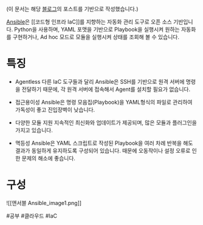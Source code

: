 (이 문서는 해당 [블로그](https://btcd.tistory.com/56)의 포스트를 기반으로 작성했습니다.)


[Ansible](https://www.ansible.com/)은 [[코드형 인프라 IaC]]를 지향하는 자동화 관리 도구로 오픈 소스 기반입니다. Python을 사용하며, YAML 포맷을 기반으로 Playbook을 실행시켜 원하는 자동화를 구현하거나, Ad hoc 모드로 모듈을 실행시켜 상태를 조회해 볼 수 있습니다.

# 특징
- Agentless
	 다른 IaC 도구들과 달리 Ansible은 SSH를 기반으로 원격 서버에 명령을 전달하기 때문에, 각 원격 서버에 접속해서 Agent를 설치할 필요가 없습니다.
	 
- 접근용이성
	 Ansible은 명령 모음집(Playbook)을 YAML형식의 파일로 관리하여 가독성이 좋고 진입장벽이 낮습니다.
	 
- 다양한 모듈 지원
	 지속적인 최신화와 업데이트가 제공되며, 많은 모듈과 플러그인을 가지고 있습니다.
	
- 멱등성
	 Ansible은 YAML 스크립트로 작성된 Playbook을 여러 차례 반복을 해도 결과가 동일하게 유지하도록 구성되어 있습니다. 때문에 오동작이나 설정 오류로 인한 문제의 해소에 좋습니다.


# 구성

![[앤서블 Ansible_image1.png]]





#공부 #클라우드 #IaC 